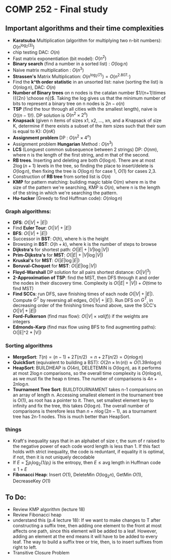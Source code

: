 # COMP 252 - Final study 

## Important algorithms and their time complexities
- **Karatsuba** Multiplication (algorithm for multiplying two n-bit numbers): $O(n^{\log_2(3)})$
- chip testing DAC: $O(n)$
- Fast matrix exponentiation (bit model): $O(n^2)$
- **Binary search** (find a number in a sorted list) : $O(\log n)$
- Naive matrix multiplication : $O(n^3)$ 
- **Strassen's** Matrix Multiplication: $O(n^{\log_2(7)}) = O(n^{2.807..})$
- Find the **k^th order statistic** in an unsorted list: naive (sorting the list) is $O(n \log n)$, DAC: $O(n)$
- **Number of Binary trees** on n nodes is the catalan number $1/(n+1)\times ({{2n} \choose n})$. Taking the log gives us that the minimum number of bits to represent a binary tree on n nodes is $2n-o(n)$
- **TSP** (find the tour through all cities with the smallest length), naive is $O((n-1)!)$. DP solution is $O(n^2\times 2^n)$
- **Knapsack** (given n items of sizes x1, x2, ..., xn, and a Knapsack of size K, determine if there exists a subset of the item sizes such that their sum is equal to K): $O(nK)$
- **Assignment problem** DP : $O(n^2\times4^n)$
- Assignment problem **Hungarian** Method : $O(n^3)$
- **LCS** (Longuest common subsequence between 2 strings) DP: $O(nm)$, where n is the length of the first string, and m that of the second.
- **RB trees**. Inserting and deleting are both $O(\log n)$. There are at most $2\log(n+1)$ levels in the tree, so finding the place to insert/delete is $O(\log n)$, then fixing the tree is $O(\log n)$ for case 1, $O(1)$ for cases 2,3.
- Construction of **RB tree** from sorted list is $O(n)$
- **KMP** for pattern matching: building magic table O(m) where m is the size of the pattern we're searching, KMP is $O(n)$, where n is the length of the string in which we're searching the pattern. 
- **Hu-tucker** (Greedy to find Huffman code): $O(n \log n)$

### Graph algorithms:
- **DFS**: $O(|V| + |E|)$
- Find **Euler Tour**: $O(|V| + |E|)$
- **BFS**: $O(|V| + |E|)$
- Successor in **BST**: $O(h)$, where h is the height 
- Browsing in **BST**: $O(h+k)$, where k is the number of steps to browse
- **Dijkstra's** for shortest path: $O(|E| + |V| \log|V|)$
- **Prim-Dijkstra's** for **MST**: $O(|E| + |V| \log|V|)$
- **Kruskal's** for **MST**: $O(|E|\log|E|)$
- **Boruval-Choquet** for **MST**: $O(|E|\log |V|)$ 
- **Floyd-Warshall** DP solution for all pairs shortest distance: $O(|V|^3)$
- **2-Approximation of TSP**: find the MST, then DFS through it and order the nodes in their discovery time. Complexity is $O(|E| + |V|) + O(\text{time to find MST})$ 
- **Find SCCs**: run DFS, save finishing times of each node $O(|V| +|E|)$. Compute $G^T$ by reversing all edges, $O(|V| +|E|)$. Run DFS on $G^T$, in decreasing order of the finishing times found above, save the SCC's $O(|V| +|E|)$ 
- **Ford-Fulkerson** (find max flow): $O(|V|\times val(f))$ if the weights are integers
- **Edmonds-Karp** (find max flow using BFS to find augmenting paths): O(|E|^2 * |V|)


### Sorting algorithms
- **MergeSort**: $T(n) = (n-1) + 2 T(n/2) ~= n + 2 T(n/2) = O(n \log n)$
- **QuickSort** (equivalent to building a BST): $O(2n\times \ln(n)) \approx O(1.39 n \log n)$
- **HeapSort**: BUILDHEAP is $O(4n)$, DELETEMIN is $O(\log n)$, as it performs at most $2 \log n$ comparisons, so the overall time complexity is $O(n \log n)$, as we must fix the heap n times. The number of comparisons is $4n+ 2n\log n$.
- **Tournament Tree Sort**: BUILDTOURNAMENT takes n-1 comparisons on an array of length n. Accessing smallest element in the tournament tree is O(1), as root has a pointer to it. Then, set smallest element key to infinity and fix the tree, this takes $O(\log n)$. The overall number of comparisons is therefore less than $n + n \log(2n-1)$, as a tournament tree has 2n-1 nodes. This is much better than HeapSort.

### things 
- Kraft's inequality says that in an alphabet of size r, the sum of r raised to the negative power of each code word length is less than 1. If this fact holds with strict inequality, the code is reduntant, if equality it is optimal, if not, then it is not uniquely decodable
- If $E = \sum p_i \log_2 (1/p_i)$ is the entropy, then $E\leq \text{avg length in Huffman code}\leq 1 + E$
- **Fibonacci Heap**: Insert $O(1)$, DeleteMin $O(\log_2 n)$, GetMin $O(1)$, DecreaseKey $O(1)$

## To Do:
- Review KMP algorithm (lecture 18)
- Review Fibonacci heap
- understand this (p.4 lecture 18): 
If we want to make changes to T after constructing a suffix tree, then adding one element to the front at most affects one path, since this element will be added to a leaf. However, adding an element
at the end means it will have to be added to every leaf. The way to build a suffix tree or trie, then, is to insert suffixes from right to left.
- Transitive Closure Problem


